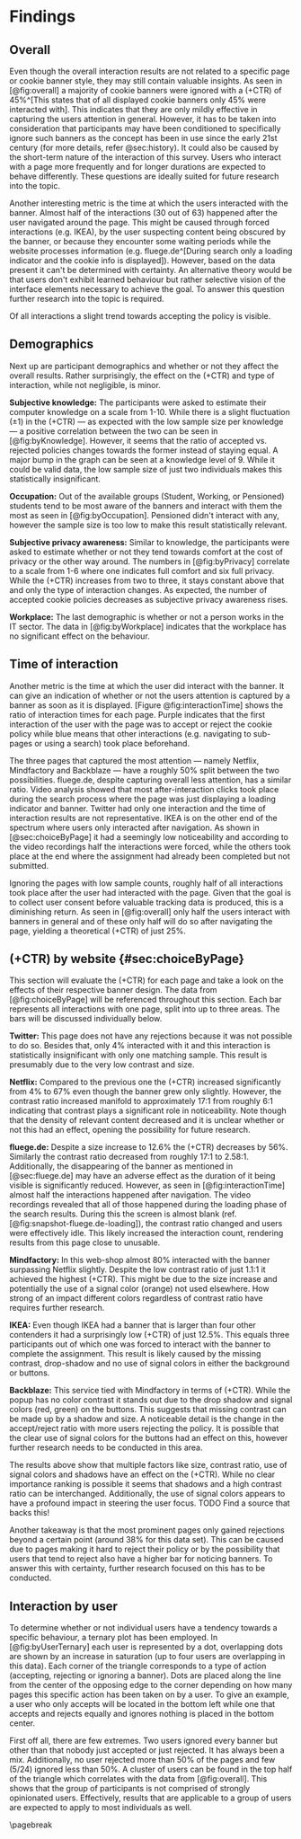 # Findings

## Overall

Even though the overall interaction results are not related to a specific page or cookie banner style, they may still contain valuable insights. As seen in [@fig:overall] a majority of cookie banners were ignored with a (+CTR) of 45%^[This states that of all displayed cookie banners only 45% were interacted with]. This indicates that they are only mildly effective in capturing the users attention in general. However, it has to be taken into consideration that participants may have been conditioned to specifically ignore such banners as the concept has been in use since the early 21st century (for more details, refer @sec:history). It could also be caused by the short-term nature of the interaction of this survey. Users who interact with a page more frequently and for longer durations are expected to behave differently. These questions are ideally suited for future research into the topic.

Another interesting metric is the time at which the users interacted with the banner. Almost half of the interactions (30 out of 63) happened after the user navigated around the page. This might be caused through forced interactions (e.g. IKEA), by the user suspecting content being obscured by the banner, or because they encounter some waiting periods while the website processes information (e.g. fluege.de^[During search only a loading indicator and the cookie info is displayed]). However, based on the data present it can't be determined with certainty. An alternative theory would be that users don't exhibit learned behaviour but rather selective vision of the interface elements necessary to achieve the goal. To answer this question further research into the topic is required.

Of all interactions a slight trend towards accepting the policy is visible.

## Demographics

Next up are participant demographics and whether or not they affect the overall results. Rather surprisingly, the effect on the (+CTR) and type of interaction, while not negligible, is minor.

**Subjective knowledge:** The participants were asked to estimate their computer knowledge on a scale from 1-10. While there is a slight fluctuation (±1) in the (+CTR) — as expected with the low sample size per knowledge — a positive correlation between the two can be seen in [@fig:byKnowledge]. However, it seems that the ratio of accepted vs. rejected policies changes towards the former instead of staying equal. A major bump in the graph can be seen at a knowledge level of 9. While it could be valid data, the low sample size of just two individuals makes this statistically insignificant.

**Occupation:** Out of the available groups (Student, Working, or Pensioned) students tend to be most aware of the banners and interact with them the most as seen in [@fig:byOccupation]. Pensioned didn't interact with any, however the sample size is too low to make this result statistically relevant.

**Subjective privacy awareness:** Similar to knowledge, the participants were asked to estimate whether or not they tend towards comfort at the cost of privacy or the other way around. The numbers in [@fig:byPrivacy] correlate to a scale from 1-6 where one indicates full comfort and six full privacy. While the (+CTR) increases from two to three, it stays constant above that and only the type of interaction changes. As expected, the number of accepted cookie policies decreases as subjective privacy awareness rises.

**Workplace:** The last demographic is whether or not a person works in the IT sector. The data in [@fig:byWorkplace] indicates that the workplace has no significant effect on the behaviour.

## Time of interaction

Another metric is the time at which the user did interact with the banner. It can give an indication of whether or not the users attention is captured by a banner as soon as it is displayed. [Figure @fig:interactionTime] shows the ratio of interaction times for each page. Purple indicates that the first interaction of the user with the page was to accept or reject the cookie policy while blue means that other interactions (e.g. navigating to sub-pages or using a search) took place beforehand.

The three pages that captured the most attention — namely Netflix, Mindfactory and Backblaze — have a roughly 50% split between the two possibilities. fluege.de, despite capturing overall less attention, has a similar ratio. Video analysis showed that most after-interaction clicks took place during the search process where the page was just displaying a loading indicator and banner. Twitter had only one interaction and the time of interaction results are not representative. IKEA is on the other end of the spectrum where users only interacted after navigation. As shown in [@sec:choiceByPage] it had a seemingly low noticeability and according to the video recordings half the interactions were forced, while the others took place at the end where the assignment had already been completed but not submitted.

Ignoring the pages with low sample counts, roughly half of all interactions took place after the user had interacted with the page. Given that the goal is to collect user consent before valuable tracking data is produced, this is a diminishing return. As seen in [@fig:overall] only half the users interact with banners in general and of these only half will do so after navigating the page, yielding a theoretical (+CTR) of just 25%.

## (+CTR) by website {#sec:choiceByPage}

This section will evaluate the (+CTR) for each page and take a look on the effects of their respective banner design. The data from [@fig:choiceByPage] will be referenced throughout this section. Each bar represents all interactions with one page, split into up to three areas. The bars will be discussed individually below.

**Twitter:** This page does not have any rejections because it was not possible to do so. Besides that, only 4% interacted with it and this interaction is statistically insignificant with only one matching sample. This result is presumably due to the very low contrast and size.

**Netflix:** Compared to the previous one the (+CTR) increased significantly from 4% to 67% even though the banner grew only slightly. However, the contrast ratio increased manifold to approximately 17:1 from roughly 6:1 indicating that contrast plays a significant role in noticeability. Note though that the density of relevant content decreased and it is unclear whether or not this had an effect, opening the possibility for future research.

**fluege.de:** Despite a size increase to 12.6% the (+CTR) decreases by 56%. Similarly the contrast ratio decreased from roughly 17:1 to 2.58:1. Additionally, the disappearing of the banner as mentioned in [@sec:fluege.de] may have an adverse effect as the duration of it being visible is significantly reduced. However, as seen in [@fig:interactionTime] almost half the interactions happened after navigation. The video recordings revealed that all of those happened during the loading phase of the search results. During this the screen is almost blank (ref. [@fig:snapshot-fluege.de-loading]), the contrast ratio changed and users were effectively idle. This likely increased the interaction count, rendering results from this page close to unusable.

**Mindfactory:** In this web-shop almost 80% interacted with the banner surpassing Netflix slightly. Despite the low contrast ratio of just 1.1:1 it achieved the highest (+CTR). This might be due to the size increase and potentially the use of a signal color (orange) not used elsewhere. How strong of an impact different colors regardless of contrast ratio have requires further research.

**IKEA:** Even though IKEA had a banner that is larger than four other contenders it had a surprisingly low (+CTR) of just 12.5%. This equals three participants out of which one was forced to interact with the banner to complete the assignment. This result is likely caused by the missing contrast, drop-shadow and no use of signal colors in either the background or buttons.

**Backblaze:** This service tied with Mindfactory in terms of (+CTR). While the popup has no color contrast it stands out due to the drop shadow and signal colors (red, green) on the buttons. This suggests that missing contrast can be made up by a shadow and size. A noticeable detail is the change in the accept/reject ratio with more users rejecting the policy. It is possible that the clear use of signal colors for the buttons had an effect on this, however further research needs to be conducted in this area.

The results above show that multiple factors like size, contrast ratio, use of signal colors and shadows have an effect on the (+CTR). While no clear importance ranking is possible it seems that shadows and a high contrast ratio can be interchanged. Additionally, the use of signal colors appears to have a profound impact in steering the user focus. TODO Find a source that backs this!

Another takeaway is that the most prominent pages only gained rejections beyond a certain point (around 38% for this data set). This can be caused due to pages making it hard to reject their policy or by the possibility that users that tend to reject also have a higher bar for noticing banners. To answer this with certainty, further research focused on this has to be conducted.

## Interaction by user

To determine whether or not individual users have a tendency towards a specific behaviour, a ternary plot has been employed. In [@fig:byUserTernary] each user is represented by a dot, overlapping dots are shown by an increase in saturation (up to four users are overlapping in this data). Each corner of the triangle corresponds to a type of action (accepting, rejecting or ignoring a banner). Dots are placed along the line from the center of the opposing edge to the corner depending on how many pages this specific action has been taken on by a user. To give an example, a user who only accepts will be located in the bottom left while one that accepts and rejects equally and ignores nothing is placed in the bottom center.

First off all, there are few extremes. Two users ignored every banner but other than that nobody just accepted or just rejected. It has always been a mix. Additionally, no user rejected more than 50% of the pages and few (5/24) ignored less than 50%. A cluster of users can be found in the top half of the triangle which correlates with the data from [@fig:overall]. This shows that the group of participants is not comprised of strongly opinionated users. Effectively, results that are applicable to a group of users are expected to apply to most individuals as well.

<!--
- Slight tendency towards accepting pages
  - A few opinionated users (4) shift the [@fig:overall] towards accepted
-->

\pagebreak
